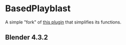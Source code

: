 # BasedPlayblast

A simple "fork" of [this plugin](https://blenderartists.org/t/free-playblast-addon/1450365) that simplifies its functions.

## Blender 4.3.2
